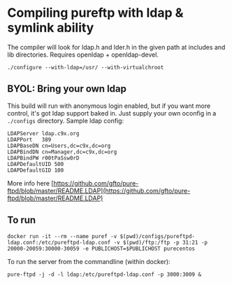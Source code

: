 # Compiling pureftp with ldap & symlink ability

The compiler will look for ldap.h and lder.h in the given path at includes and lib directories. Requires openldap + openldap-devel.

	./configure --with-ldap=/usr/ --with-virtualchroot

## BYOL: Bring your own ldap

This build will run with anonymous login enabled, but if you want more control, it's got ldap support baked in. Just supply your own oconfig in a `./configs` directory. Sample ldap config:

    LDAPServer ldap.c9x.org
    LDAPPort   389
    LDAPBaseDN cn=Users,dc=c9x,dc=org
    LDAPBindDN cn=Manager,dc=c9x,dc=org
    LDAPBindPW r00tPaSsw0rD
    LDAPDefaultUID 500
    LDAPDefaultGID 100

More info here [https://github.com/gfto/pure-ftpd/blob/master/README.LDAP](https://github.com/gfto/pure-ftpd/blob/master/README.LDAP)

## To run

    docker run -it --rm --name puref -v $(pwd)/configs/pureftpd-ldap.conf:/etc/pureftpd-ldap.conf -v $(pwd)/ftp:/ftp -p 31:21 -p 20000-20059:30000-30059 -e PUBLICHOST=$PUBLICHOST purecentos


To run the server from the commandline (within docker):

	pure-ftpd -j -d -l ldap:/etc/pureftpd-ldap.conf -p 3000:3009 &





